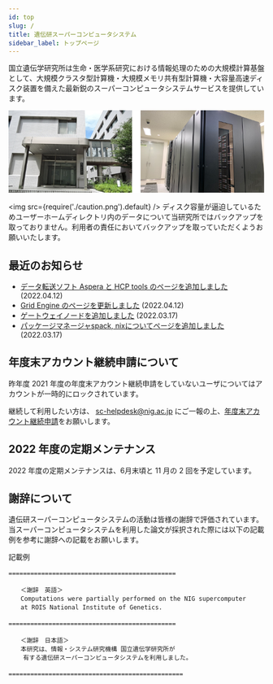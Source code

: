 ```yaml
---
id: top
slug: /
title: 遺伝研スーパーコンピュータシステム
sidebar_label: トップページ
---
```



国立遺伝学研究所は生命・医学系研究における情報処理のための大規模計算基盤として、大規模クラスタ型計算機・大規模メモリ共有型計算機・大容量高速ディスク装置を備えた最新鋭のスーパーコンピュータシステムサービスを提供しています。


![top_image2](top_image2.png)



<img src={require('./caution.png').default} />
ディスク容量が逼迫しているためユーザーホームディレクトリ内のデータについて当研究所ではバックアップを取っておりません。利用者の責任においてバックアップを取っていただくようお願いいたします。
<div className="clearfix"></div>


## 最近のお知らせ

- [データ転送ソフト Aspera と HCP tools のページを追加しました](/blog/2022-04-12-news_Aspera_HCP) (2022.04.12)
- [Grid Engine のページを更新しました](/blog/2022-04-12-news_Grid_Engine) (2022.04.12)
- [ゲートウェイノードを追加しました](blog/2022-03-17-gateway_ga) (2022.03.17)
- [パッケージマネージャspack, nixについてページを追加しました](/blog/2022-04-13-news_spack_nix) (2022.03.17)


## 年度末アカウント継続申請について

昨年度 2021 年度の年度末アカウント継続申請をしていないユーザについてはアカウントが一時的にロックされています。

継続して利用したい方は、
sc-helpdesk@nig.ac.jp にご一報の上、[年度末アカウント継続申請](/application/renewal)をお願いします。



## 2022 年度の定期メンテナンス

2022 年度の定期メンテナンスは、6月末頃と 11 月の 2 回を予定しています。


## 謝辞について


遺伝研スーパーコンピュータシステムの活動は皆様の謝辞で評価されています。当スーパーコンピュータシステムを利用した論文が採択された際には以下の記載例を参考に謝辞への記載をお願いします。

記載例

```
==============================================

　　＜謝辞　英語＞
　　Computations were partially performed on the NIG supercomputer
　　at ROIS National Institute of Genetics.

==============================================

　　＜謝辞　日本語＞
　　本研究は、情報・システム研究機構 国立遺伝学研究所が
    有する遺伝研スーパーコンピュータシステムを利用しました。

================================================

```
